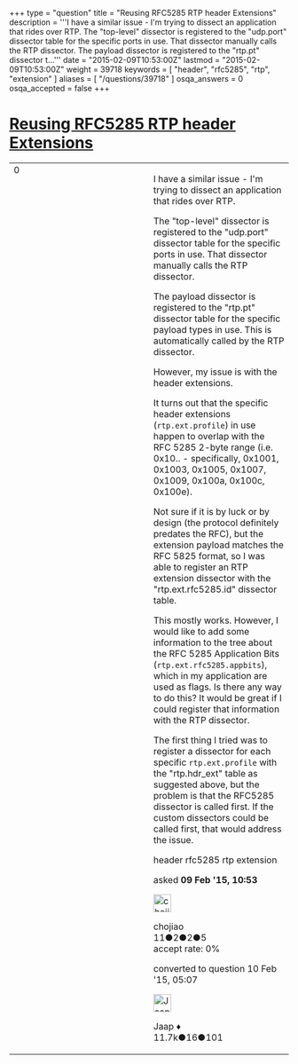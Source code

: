 +++
type = "question"
title = "Reusing RFC5285 RTP header Extensions"
description = '''I have a similar issue - I&#x27;m trying to dissect an application that rides over RTP. The &quot;top-level&quot; dissector is registered to the &quot;udp.port&quot; dissector table for the specific ports in use. That dissector manually calls the RTP dissector. The payload dissector is registered to the &quot;rtp.pt&quot; dissector t...'''
date = "2015-02-09T10:53:00Z"
lastmod = "2015-02-09T10:53:00Z"
weight = 39718
keywords = [ "header", "rfc5285", "rtp", "extension" ]
aliases = [ "/questions/39718" ]
osqa_answers = 0
osqa_accepted = false
+++

<div class="headNormal">

# [Reusing RFC5285 RTP header Extensions](/questions/39718/reusing-rfc5285-rtp-header-extensions)

</div>

<div id="main-body">

<div id="askform">

<table id="question-table" style="width:100%;"><colgroup><col style="width: 50%" /><col style="width: 50%" /></colgroup><tbody><tr class="odd"><td style="width: 30px; vertical-align: top"><div class="vote-buttons"><div id="post-39718-score" class="post-score" title="current number of votes">0</div><div id="favorite-count" class="favorite-count"></div></div></td><td><div id="item-right"><div class="question-body"><p>I have a similar issue - I'm trying to dissect an application that rides over RTP.</p><p>The "top-level" dissector is registered to the "udp.port" dissector table for the specific ports in use. That dissector manually calls the RTP dissector.</p><p>The payload dissector is registered to the "rtp.pt" dissector table for the specific payload types in use. This is automatically called by the RTP dissector.</p><p>However, my issue is with the header extensions.</p><p>It turns out that the specific header extensions (<code>rtp.ext.profile</code>) in use happen to overlap with the RFC 5285 2-byte range (i.e. 0x10.. - specifically, 0x1001, 0x1003, 0x1005, 0x1007, 0x1009, 0x100a, 0x100c, 0x100e).</p><p>Not sure if it is by luck or by design (the protocol definitely predates the RFC), but the extension payload matches the RFC 5825 format, so I was able to register an RTP extension dissector with the "rtp.ext.rfc5285.id" dissector table.</p><p>This mostly works. However, I would like to add some information to the tree about the RFC 5285 Application Bits (<code>rtp.ext.rfc5285.appbits</code>), which in my application are used as flags. Is there any way to do this? It would be great if I could register that information with the RTP dissector.</p><p>The first thing I tried was to register a dissector for each specific <code>rtp.ext.profile</code> with the "rtp.hdr_ext" table as suggested above, but the problem is that the RFC5285 dissector is called first. If the custom dissectors could be called first, that would address the issue.</p></div><div id="question-tags" class="tags-container tags">header rfc5285 rtp extension</div><div id="question-controls" class="post-controls"></div><div class="post-update-info-container"><div class="post-update-info post-update-info-user"><p>asked <strong>09 Feb '15, 10:53</strong></p><img src="https://secure.gravatar.com/avatar/c0e1d8fa360f3ed1d0eb32459c4eda98?s=32&amp;d=identicon&amp;r=g" class="gravatar" width="32" height="32" alt="chojiao&#39;s gravatar image" /><p>chojiao<br />
<span class="score" title="11 reputation points">11</span><span title="2 badges"><span class="badge1">●</span><span class="badgecount">2</span></span><span title="2 badges"><span class="silver">●</span><span class="badgecount">2</span></span><span title="5 badges"><span class="bronze">●</span><span class="badgecount">5</span></span><br />
<span class="accept_rate" title="Rate of the user&#39;s accepted answers">accept rate:</span> <span title="chojiao has no accepted answers">0%</span></p></div><div class="post-update-info post-update-info-edited"><p>converted to question 10 Feb '15, 05:07</p><img src="https://secure.gravatar.com/avatar/2337f0406681e5c72ea0e6f1f0d6c0b0?s=32&amp;d=identicon&amp;r=g" class="gravatar" width="32" height="32" alt="Jaap&#39;s gravatar image" /><p>Jaap ♦<br />
<span class="score" title="11680 reputation points"><span>11.7k</span></span><span title="16 badges"><span class="silver">●</span><span class="badgecount">16</span></span><span title="101 badges"><span class="bronze">●</span><span class="badgecount">101</span></span></p></div></div><div id="comments-container-39718" class="comments-container"></div><div id="comment-tools-39718" class="comment-tools"></div><div class="clear"></div><div id="comment-39718-form-container" class="comment-form-container"></div><div class="clear"></div></div></td></tr></tbody></table>

</div>

</div>

